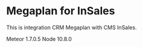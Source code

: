 # Megaplan for InSales

This is integration CRM Megaplan with CMS InSales.


Meteor 1.7.0.5
Node 10.8.0